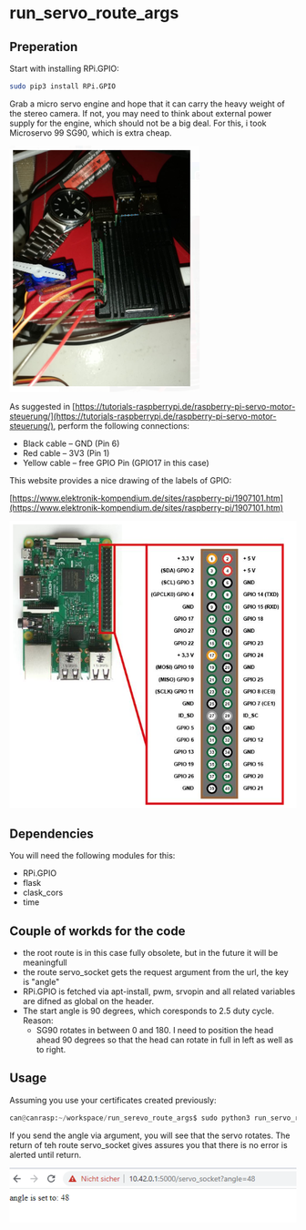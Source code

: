 # run_servo_route_args

## Preperation

Start with installing RPi.GPIO:

```bash
sudo pip3 install RPi.GPIO
```

Grab a micro servo engine and hope that it can carry the heavy weight of the stereo camera. If not, you may need to think about external power supply for the engine, which should not be a big deal. For this, i took Microservo 99 SG90, which is extra cheap. 

![Image 1](./readme_pics/inventory_and_connections.png?raw=true "Inventory")

As suggested in [https://tutorials-raspberrypi.de/raspberry-pi-servo-motor-steuerung/](https://tutorials-raspberrypi.de/raspberry-pi-servo-motor-steuerung/), perform the following connections: 

- Black cable –  GND (Pin 6)
- Red cable – 3V3 (Pin 1)
- Yellow cable – free GPIO Pin (GPIO17 in this case)

This website provides a nice drawing of the labels of GPIO:

[https://www.elektronik-kompendium.de/sites/raspberry-pi/1907101.htm](https://www.elektronik-kompendium.de/sites/raspberry-pi/1907101.htm)

![Image 2](./readme_pics/connections_gpio_pi.png?raw=true "Connections")


## Dependencies

You will need the following modules for this:
- RPi.GPIO
- flask
- clask_cors
- time


## Couple of workds for the code

- the root route is in this case fully obsolete, but in the future it will be meaningfull
- the route servo_socket gets the request argument from the url, the key is "angle"
- RPi.GPIO is fetched via apt-install, pwm, srvopin and all related variables are difned as global on the header.
- The start angle is 90 degrees, which coresponds to 2.5 duty cycle. Reason:
    - SG90 rotates in between 0 and 180. I need to position the head ahead 90 degrees so that the head can rotate in full in left as well as to right.


## Usage

Assuming you use your certificates created previously: 

```python
can@canrasp:~/workspace/run_serevo_route_args$ sudo python3 run_servo_route_args.py
```

If you send the angle via argument, you will see that the servo rotates. The return of teh route servo_socket gives assures you that there is no error is alerted until return.

![Image 3](./readme_pics/url_usage.png?raw=true "url_usage")